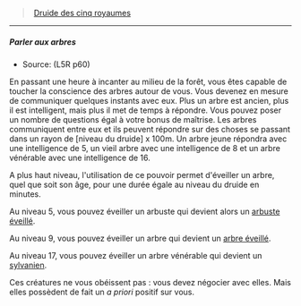 ﻿---
!Generic
Id: l5r_druid_hd.md#parler-aux-arbres
ParentLink: l5r_druid_hd.md#druide-des-cinq-royaumes
Name: Parler aux arbres
ParentName: Druide des cinq royaumes
NameLevel: 5
Source: (L5R p60)
Attributes: {}
---
> [Druide des cinq royaumes](hd_l5r_druid.md)

---

##### Parler aux arbres

- Source: (L5R p60)

En passant une heure à incanter au milieu de la forêt, vous êtes capable de toucher la conscience des arbres autour de vous. Vous devenez en mesure de communiquer quelques instants avec eux. Plus un arbre est ancien, plus il est intelligent, mais plus il met de temps à répondre. Vous pouvez poser un nombre de questions égal à votre bonus de maîtrise. Les arbres communiquent entre eux et ils peuvent répondre sur des choses se passant dans un rayon de \[niveau du druide\] x 100m. Un arbre jeune répondra avec une intelligence de 5, un vieil arbre avec une intelligence de 8 et un arbre vénérable avec une intelligence de 16.

A plus haut niveau, l'utilisation de ce pouvoir permet d'éveiller un arbre, quel que soit son âge, pour une durée égale au niveau du druide en minutes.

Au niveau 5, vous pouvez éveiller un arbuste qui devient alors un [arbuste éveillé](hd_monsters_arbuste_eveille.md).

Au niveau 9, vous pouvez éveiller un arbre qui devient un [arbre éveillé](hd_monsters_arbre_eveille.md).

Au niveau 17, vous pouvez éveiller un arbre vénérable qui devient un [sylvanien](hd_monsters_sylvanien.md).

Ces créatures ne vous obéissent pas : vous devez négocier avec elles. Mais elles possèdent de fait un _a priori_ positif sur vous.

